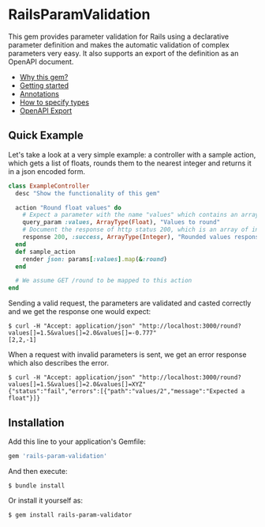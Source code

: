 # RailsParamValidation

This gem provides parameter validation for Rails using a declarative parameter definition and makes the automatic validation of complex parameters very easy. It also supports an export of the definition as an OpenAPI document.

* [Why this gem?](./docs/main-idea.md)
* [Getting started](./docs/getting-started.md)
* [Annotations](./docs/annotations.md)
* [How to specify types](./docs/type-definition.md)
* [OpenAPI Export](./docs/openapi.md)

## Quick Example

Let's take a look at a very simple example: a controller with a sample action, which gets a list of floats, rounds them to the nearest integer and returns it in a json encoded form.

```ruby
class ExampleController
  desc "Show the functionality of this gem"

  action "Round float values" do
    # Expect a parameter with the name "values" which contains an array of floats
    query_param :values, ArrayType(Float), "Values to round"
    # Document the response of http status 200, which is an array of integers
    response 200, :success, ArrayType(Integer), "Rounded values response"
  end
  def sample_action
    render json: params[:values].map(&:round)
  end

  # We assume GET /round to be mapped to this action
end
```

Sending a valid request, the parameters are validated and casted correctly and we get the response one would expect:

```
$ curl -H "Accept: application/json" "http://localhost:3000/round?values[]=1.5&values[]=2.0&values[]=-0.777"
[2,2,-1]
```

When a request with invalid parameters is sent, we get an error response which also describes the error.

```
$ curl -H "Accept: application/json" "http://localhost:3000/round?values[]=1.5&values[]=2.0&values[]=XYZ"
{"status":"fail","errors":[{"path":"values/2","message":"Expected a float"}]}
```

## Installation

Add this line to your application's Gemfile:

```ruby
gem 'rails-param-validation'
```

And then execute:

    $ bundle install

Or install it yourself as:

    $ gem install rails-param-validator
